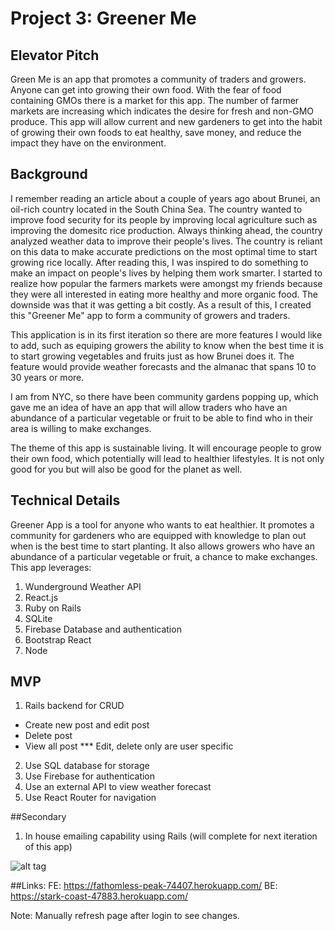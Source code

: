 # Project 3: Greener Me

## Elevator Pitch
Green Me is an app that promotes a community of traders and growers. Anyone can get into growing their own food. With the fear of food containing GMOs there is a market for this app. The number of farmer markets are increasing which indicates the desire for fresh and non-GMO produce. This app will allow current and new gardeners to get into the habit of growing their own foods to eat healthy, save money, and reduce the impact they have on the environment.


## Background
I remember reading an article about a couple of years ago about Brunei, an oil-rich country located in the South China Sea. The country wanted to improve food security for its people by improving local agriculture such as improving the domesitc rice production. Always thinking ahead, the country analyzed weather data to improve their people's lives. The country is reliant on this data to make accurate predictions on the most optimal time to start growing rice locally. After reading this, I was inspired to do something to make an impact on people's lives by helping them work smarter. I started to realize how popular the farmers markets were amongst my friends because they were all interested in eating more healthy and more organic food. The downside was that it was getting a bit costly. As a result of this, I created this "Greener Me" app to form a community of growers and traders.

This application is in its first iteration so there are more features I would like to add, such as equiping growers the ability to know when the best time it is to start growing vegetables and fruits just as how Brunei does it. The feature would provide weather forecasts and the almanac that spans 10 to 30 years or more.

I am from NYC, so there have been community gardens popping up, which gave me an idea of have an app that will allow traders who have an abundance of a particular vegetable or fruit to be able to find who in their area is willing to make exchanges.

The theme of this app is sustainable living. It will encourage people to grow their own food, which potentially will lead to healthier lifestyles. It is not only good for you but will also be good for the planet as well.


## Technical Details
Greener App is a tool for anyone who wants to eat healthier. It promotes a community for gardeners who are equipped with knowledge to plan out when is the best time to start planting. It also allows growers who have an abundance of a particular vegetable or fruit, a chance to make exchanges. This app leverages:
1. Wunderground Weather API
2. React.js
3. Ruby on Rails
4. SQLite
5. Firebase Database and authentication
6. Bootstrap React
7. Node


## MVP
1. Rails backend for CRUD
  - Create new post and edit post
  - Delete post
  - View all post
  *** Edit, delete only are user specific
2. Use SQL database for storage 
3. Use Firebase for authentication
4. Use an external API to view weather forecast
5. Use React Router for navigation

##Secondary
1. In house emailing capability using Rails (will complete for next iteration of this app)

![alt tag](http://i751.photobucket.com/albums/xx156/Moirae54/greenerme.png)


##Links:
FE: https://fathomless-peak-74407.herokuapp.com/
BE: https://stark-coast-47883.herokuapp.com/

Note: Manually refresh page after login to see changes. 
